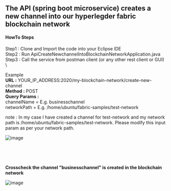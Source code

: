 ## The API (spring boot microservice) creates a new channel into our hyperlegder fabric blockchain network

#### HowTo Steps
Step1 : Clone and Import the code into your Eclipse IDE \
Step2 : Run ApiCreateNewchannelIntoBlockchainNetworkApplication.java \
Step3 : Call the service from postman client (or any other rest client or GUI) \

Example\
****URL :**** YOUR_IP_ADDRESS:2020/my-blockchain-network/create-new-channel\
****Method :**** POST\
****Query Params :****\
channelName = E.g. businesschannel \
networkPath = E.g. /home/ubuntu/fabric-samples/test-network

note : In my case I have created a channel for test-network and my network path is /home/ubuntu/fabric-samples/test-network. Please modify this input param as per your network path.


![image](https://user-images.githubusercontent.com/76120970/102392100-a48dd880-3ffc-11eb-9044-55961ab3a4d7.png)


&nbsp;

&nbsp;


****Crosscheck the channel "businesschannel" is created in the blockchain network****
&nbsp;

![image](https://user-images.githubusercontent.com/76120970/102397394-d22a5000-4003-11eb-965f-f0c2e05df22c.png)
